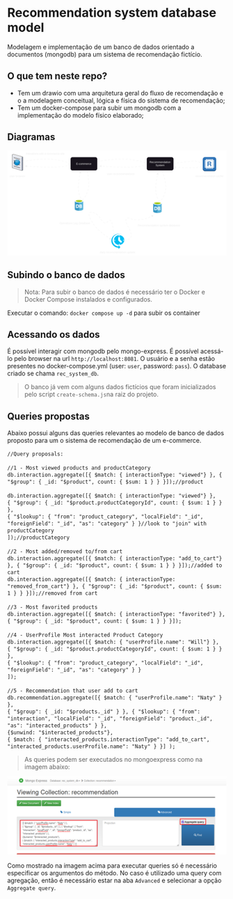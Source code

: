 # Recommendation system database model

Modelagem e implementação de um banco de dados orientado a documentos (mongodb) para um sistema de recomendação fictício.

## O que tem neste repo?
 - Tem um drawio com uma arquitetura geral do fluxo de recomendação e o a modelagem conceitual, lógica e física do sistema de recomendação;
 - Tem um docker-compose para subir um mongodb com a implementação do modelo físico elaborado;
 
## Diagramas

![Diagramas da solução](/static/arch-recommendation-system-if325-basic-architecture.drawio.svg)

## Subindo o banco de dados

> Nota: Para subir o banco de dados é necessário ter o Docker e Docker 
> Compose instalados e configurados.

Executar o comando: `docker compose up -d` para subir os container

## Acessando os dados

É possível interagir com mongodb pelo mongo-express. É possível acessá-lo pelo browser na url 
`http://localhost:8081`. O usuário e a senha estão presentes no docker-compose.yml (user: `user`, password: `pass`).
O database criado se chama `rec_system_db`. 

> O banco já vem com alguns dados fictícios que foram inicializados pelo script `create-schema.js`na raiz do projeto.


## Queries propostas

Abaixo possui alguns das queries relevantes ao modelo de banco de dados proposto para um o sistema de recomendação de um e-commerce.

```
//Query proposals:

//1 - Most viewed products and productCategory
db.interaction.aggregate([{ $match: { interactionType: "viewed"} }, { "$group": { _id: "$product", count: { $sum: 1 } } }]);//product

db.interaction.aggregate([{ $match: { interactionType: "viewed"} }, 
{ "$group": { _id: "$product.productCategoryId", count: { $sum: 1 } } }, 
{ "$lookup": { "from": "product_category", "localField": "_id", "foreignField": "_id", "as": "category" } }//look to "join" with productCategory 
]);//productCategory

//2 - Most added/removed to/from cart
db.interaction.aggregate([{ $match: { interactionType: "add_to_cart"} }, { "$group": { _id: "$product", count: { $sum: 1 } } }]);//added to cart
db.interaction.aggregate([{ $match: { interactionType: "removed_from_cart"} }, { "$group": { _id: "$product", count: { $sum: 1 } } }]);//removed from cart

//3 - Most favorited products
db.interaction.aggregate([{ $match: { interactionType: "favorited"} }, { "$group": { _id: "$product", count: { $sum: 1 } } }]);

//4 - UserProfile Most interacted Product Category
db.interaction.aggregate([{ $match: { "userProfile.name": "Will"} }, 
{ "$group": { _id: "$product.productCategoryId", count: { $sum: 1 } } },
{ "$lookup": { "from": "product_category", "localField": "_id", "foreignField": "_id", "as": "category" } }
]);

//5 - Recommendation that user add to cart
db.recommendation.aggregate([{ $match: { "userProfile.name": "Naty" } }, 
{ "$group": { _id: "$products._id" } }, { "$lookup": { "from": "interaction", "localField": "_id", "foreignField": "product._id", "as": "interacted_products" } }, 
{$unwind: "$interacted_products"}, 
{ $match: { "interacted_products.interactionType": "add_to_cart", "interacted_products.userProfile.name": "Naty" } }] );
```

> As queries podem ser executados no mongoexpress como na imagem abaixo:

![Query com agregação](static/mongoexpress-query.png)

Como mostrado na imagem acima para executar queries só é necessário especificar os argumentos do método. No caso é utilizado uma query com agregação, então é necessário estar
na aba `Advanced` e selecionar a opção `Aggregate query`.
